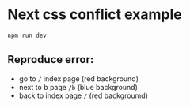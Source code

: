 # Next css conflict example


```
npm run dev
```

## Reproduce error:
* go to `/` index page (red background)
* next to b page `/b` (blue background)
* back to index page `/` (red backgroumd)

